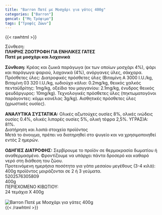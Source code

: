 ```yaml
---
title: "Barron Πατέ με Μοσχάρι για γάτες 400g"
categories: ["Barron"]
gencat: ["Μη Τρόφιμα"]
tags: ["Τροφές Ζώων"]
---
```

{{< rawhtml >}}

<div class="sload42"><div class="product"><div id="sistatika">Σύνθεση:</div><div class="alltext"><strong>ΠΛΗΡΗΣ ΖΩΟΤΡΟΦΗ ΓΙΑ ΕΝΗΛΙΚΕΣ ΓΑΤΕΣ</strong><br><strong>Πατέ με μοσχάρι και λαχανικά</strong><br><br><b>Σύνθεση:</b> Κρέας και ζωικά παράγωγα (εκ των οποίων μοσχάρι 4%), ψάρι και παράγωγα ψαριού, λαχανικά (4%), ανόργανες ύλες, σάκχαρα. Πρόσθετες ύλες: Διατροφικές πρόσθετες ύλες (Βιταμίνη Α 3000 I.U./kg, Βιταμίνη 03 320 I.U./kg, ιωδιούχο κάλιο: 0.2mg/kg, θειικός χαλκός πενταϋδρίτης: 1mg/kg, οξείδιο του μαγγανίου: 2.1mg/kg, ένυδρος θειικός ψευδάργυρος: 10mg/kg). Τεχνολογικές πρόσθετες ύλες (πηκτωματογόνοι παράγοντες: κόμμι κανέλας 3g/kg). Αισθητικές πρόσθετες ύλες (χρωστικές ουσίες).<br><br><b>ΑΝΑΛΥΤΙΚΑ ΣΥΣΤΑΤΙΚΑ:</b> Ολικές αζωτούχες ουσίες 8%, ολικές ινώδεις ουσίες 0.4%, ολικές λιπαρές ουσίες 5%, ολική τέφρα 2,5%. ΥΓΡΑΣΙΑ: 81%.</div><div id="loipa">Διατήρηση και λοιπά στοιχεία προϊόντος</div><div class="alltext">Μετά το άνοιγμα, πρέπει να διατηρηθεί στο ψυγείο και να χρησιμοποιηθεί εντός 2 ημερών.<br><br><b>ΟΔΗΓΙΕΣ ΔΙΑΤΡΟΦΗΣ:</b> Σερβίρουμε το προϊόν σε θερμοκρασία δωματίου ή αναθερμασμένο. Φροντίζουμε να υπάρχει πάντα δροσερό και καθαρό νερό στη διάθεση του ζώου.<br>Προτεινόμενη ημερήσια ποσότητα για γάτα μεσαίου μεγέθους (3-4 κιλά): 400g προϊόντος μοιράζονται σε 2 ή 3 γεύματα.<br></div><div id="barcode"><div id="barimage1"></div><span id="bartext">5202576305809</span></div><div id="varos"><div id="varosimage1"></div><span id="varostext">400g</span></div><div id="kivotio">ΠΕΡΙΕΧΟΜΕΝΟ ΚΙΒΩΤΙΟΥ:<br>24 τεμάχια Χ 400g</div><br><div class="pimg"><img alt="Barron Πατέ με Μοσχάρι για γάτες 400g" title="Barron Πατέ με Μοσχάρι για γάτες 400g" src="/media/images/barron-pate-me-mosxari-gia-gates-400g.jpg"></div></div></div>
{{< /rawhtml >}}


